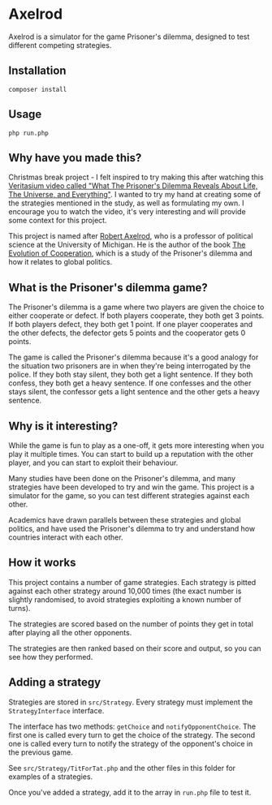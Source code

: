 # Axelrod

Axelrod is a simulator for the game Prisoner's dilemma, designed to test different competing strategies.

## Installation
`composer install`

## Usage
`php run.php`

## Why have you made this?
Christmas break project - I felt inspired to try making this after watching this [Veritasium video called "What The Prisoner's Dilemma Reveals About Life, The Universe, and Everything"](https://www.youtube.com/watch?v=mScpHTIi-kM). I wanted to try my hand at creating some of the strategies mentioned in the study, as well as formulating my own. I encourage you to watch the video, it's very interesting and will provide some context for this project.

This project is named after [Robert Axelrod](https://en.wikipedia.org/wiki/Robert_Axelrod), who is a professor of political science at the University of Michigan. He is the author of the book [The Evolution of Cooperation](https://en.wikipedia.org/wiki/The_Evolution_of_Cooperation), which is a study of the Prisoner's dilemma and how it relates to global politics.

## What is the Prisoner's dilemma game?
The Prisoner's dilemma is a game where two players are given the choice to either cooperate or defect. If both players cooperate, they both get 3 points. If both players defect, they both get 1 point. If one player cooperates and the other defects, the defector gets 5 points and the cooperator gets 0 points.

The game is called the Prisoner's dilemma because it's a good analogy for the situation two prisoners are in when they're being interrogated by the police. If they both stay silent, they both get a light sentence. If they both confess, they both get a heavy sentence. If one confesses and the other stays silent, the confessor gets a light sentence and the other gets a heavy sentence.

## Why is it interesting?

While the game is fun to play as a one-off, it gets more interesting when you play it multiple times. You can start to build up a reputation with the other player, and you can start to exploit their behaviour.

Many studies have been done on the Prisoner's dilemma, and many strategies have been developed to try and win the game. This project is a simulator for the game, so you can test different strategies against each other.

Academics have drawn parallels between these strategies and global politics, and have used the Prisoner's dilemma to try and understand how countries interact with each other. 

## How it works
This project contains a number of game strategies. Each strategy is pitted against each other strategy around 10,000 times (the exact number is slightly randomised, to avoid strategies exploiting a known number of turns).

The strategies are scored based on the number of points they get in total after playing all the other opponents.

The strategies are then ranked based on their score and output, so you can see how they performed.

## Adding a strategy
Strategies are stored in `src/Strategy`. Every strategy must implement the `StrategyInterface` interface.

The interface has two methods: `getChoice` and `notifyOpponentChoice`. The first one is called every turn to get the choice of the strategy. The second one is called every turn to notify the strategy of the opponent's choice in the previous game.

See `src/Strategy/TitForTat.php` and the other files in this folder for examples of a strategies.

Once you've added a strategy, add it to the array in `run.php` file to test it.
